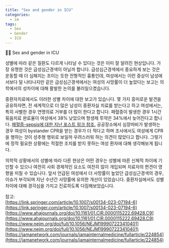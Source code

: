 ```yaml
---
title: "Sex and gender in ICU"
categories:
  - im
tags:
  - Sex
  - Gender
  - ICU
---
```


🧑‍⚕️ Sex and gender in ICU

성별에 따라 같은 질환도 다르게 나타날 수 있다는 것은 이미 잘 알려진 현상입니다. 가장 유명한 것은 급성심근경색이 아닐까 합니다. 급성심근경색에서 중요하게 보는 것은 운동할 때 더 심해지는 조이는 듯한 전형적인 흉통인데, 여성에서는 이런 증상이 남성에서보다 덜 나타나지만 같은 급성심근경색에서는 여성의 사망률이 더 높았다는 보고는 의학에서의 성차이에 대해 활발한 논의를 불러일으켰습니다.  

중환자치료에서도 이러한 성별 차이에 대한 보고가 있습니다. 몇 가지 흥미로운 발견을 공유하자면, 전 세계적으로 더 많은 남성이 중환자실 치료를 받는다고 하고 여성에서는, 특히 사별한 경우 연명의료 거부를 더 많이 한다고 합니다. 패혈증이 발생한 경우 1시간 묶음치료 완료율이 여성에서 38% 낮았으며 항생제 투약은 34%에서 늦어진다고 합니다. [패혈증-sepsis에 대한 지난 포스트 링크 참조.](https://tiyakim.github.io/im/sepsis/) 공공장소에서 심장마비가 발생하는 경우 여성이 bystander CPR을 받는 경우가 더 적다고 하며 조사에서도 여성에게 CPR을 행하는 것이 성추행 행위로 보일까 우려스러워 하는 의견이 많았다고 합니다. 그렇기에 정작 필요한 상황에는 적절한 조치를 받지 못하는 여성 환자에 대해 생각해보게 됩니다.  

의학적 상황에서의 성별에 따라 다른 현상은 어떤 경우는 성별에 따른 신체적 차이에 기인할 수 있으나 여전히 사회 경제적인 요소도 여전히 많이 개입되며 치료자의 편견이 영향을 미칠 수 있습니다. 앞서 언급된 여성에서 더 사망률이 높았던 급성심근경색의 경우, 이슈가 부각되며 지난 수년간 사망률에 유의한 개선이 있었습니다. 중환자실에서도 성별차이에 대해 경각심을 가지고 진료하도록 다짐해보았습니다.  

참고:  
[https://link.springer.com/article/10.1007/s00134-023-07194-6](https://link.springer.com/article/10.1007/s00134-023-07194-6)  
[https://www.ahajournals.org/doi/10.1161/01.CIR.0000115222.69428.C9](https://www.ahajournals.org/doi/10.1161/01.CIR.0000115222.69428.C9)  
[https://www.nejm.org/doi/full/10.1056/NEJM199907223410401](https://www.nejm.org/doi/full/10.1056/NEJM199907223410401)  
[https://jamanetwork.com/journals/jamainternalmedicine/fullarticle/224854](https://jamanetwork.com/journals/jamainternalmedicine/fullarticle/224854)  